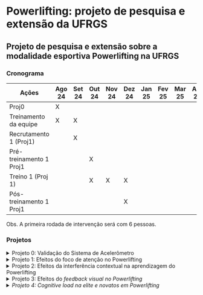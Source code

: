 # Powerlifting: projeto de pesquisa e extensão da UFRGS
## Projeto de pesquisa e extensão sobre a modalidade esportiva Powerlifting na UFRGS

### Cronograma

| Ações                 | Ago 24 | Set 24 | Out 24 | Nov 24 | Dez 24 | Jan 25 | Fev 25 | Mar 25 | Abr 25 | Mai 25 |
|-----------------------|--------|--------|--------|--------|--------|--------|--------|--------|--------|--------|
|Proj0                  |X       |        |        |        |        |        |        |        |        |        |
|Treinamento da equipe  |X       |X       |        |        |        |        |        |        |        |        |
|Recrutamento 1 (Proj1) |        |X       |        |        |        |        |        |        |        |        |
|Pré-treinamento 1 Proj1|        |        |X       |        |        |        |        |        |        |        |
|Treino 1 (Proj 1)      |        |        |X       |X       |X       |        |        |        |        |        |
|Pós-treinamento 1 Proj1|        |        |        |        |X       |        |        |        |        |        |

Obs. A primeira rodada de intervenção será com 6 pessoas.

### Projetos
<details>
  <summary>Projeto 0: Validação do Sistema de Acelerômetro</summary>
 Objetivo: validar um sistema da avaliação da aceleração da barra durante a execução das habilidades do Powerlifting
 Hipótese: não há.
 Delineamento e Procedimento: o participante deverá executar as habilidades do Powerlifting em um sistema "padrão ouro" (setor biomecânica) e o nosso sistema de acelerômetro.
  
  - Data: 01/08/2024 - 31/10/2024
  - Responsável:
  - Equipe:
</details>

<details>
  <summary>Projeto 1: Efeitos do foco de atenção no Powerlifting</summary>
Objetivo: avaliar os efeitos do foco de atenção na estratégia de controle motor e na aprendizagem motora no Powerlifting

Hipótese: foco externo apresentará melhores níveis de aprendizagem motora nas habilidades do Powerlifting do que o foco interno. 

Delineamento e Procedimento: os participantes da pesquisa serão divididos igualmente, contrabalanceados por sexo e pareados por idade, em três grupos: treinamento com foco interno; treinamento com foco externo; grupo controle, que realizará apenas o treinamento de força sem direcionamento de atenção. Os três grupos passarão por três fases distintas ao longo do experimento: pré-treinamento, treinamento de força e pós-treinamento. O pré-treinamento compreenderá a sessão de familiarização e o teste de uma repetição máxima (1RM) com intervalo de 24 horas entre as sessões. A fase de treinamento compreenderá uma periodização de oito semanas que iniciará 48h após o teste de 1RM e o pós-treinamento será realizado ao menos 48h após o fim do treinamento periodizado, ocorrendo novamente o teste de 1RM.
 
Medidas: 1RM nas habilidades.  
  
  - Data: 31/10/2024 - 15/12/2024
  - Responsável: Mathias 
  - Equipe:
</details>

<details>
  <summary>Projeto 2: Efeitos da interferência contextual na aprendizagem do Powerlifting</summary>
 Objetivo
  
  - 
  - 
  - 
</details>

<details>
  <summary>Projeto 3: Efeitos do <em>feedback<em> visual no Powerlifting</summary>
 Objetivo: avaliar os efeitos do <em>feedback<em> visual no controle motor e na apredizagem motora de habilidades do Powerlifting
 Hipótese: haverá especificidade do tipo de prática com a condição de teste.
 Delineamento e Procedimento: Dois grupos: 1) <em>feedback<em> visual (espelho);  2) sem <em>feedback<em> visual (espelho). Pré-teste e pós-teste com a condição sem e com feedback visual

  - Data: -
  - Responsável: -
  - Equipe: -
</details>


<details>
  <summary>Projeto 4: Cognitive load na elite e novatos em Powerlifting</summary>
 Objetivo
  
  - 
  - 
  - 
</details>
